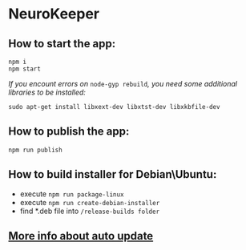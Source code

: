 NeuroKeeper
======================

## How to start the app:

```
npm i
npm start
```

*If you encount errors on* ```node-gyp rebuild```*, you need some additional libraries to be installed:*

```
sudo apt-get install libxext-dev libxtst-dev libxkbfile-dev
```

## How to publish the app:

```
npm run publish
```

## How to build installer for Debian\Ubuntu:
- execute `npm run package-linux`
- execute `npm run create-debian-installer`
- find *.deb file into ```/release-builds folder```

## [More info about auto update](https://www.electron.build/auto-update)
